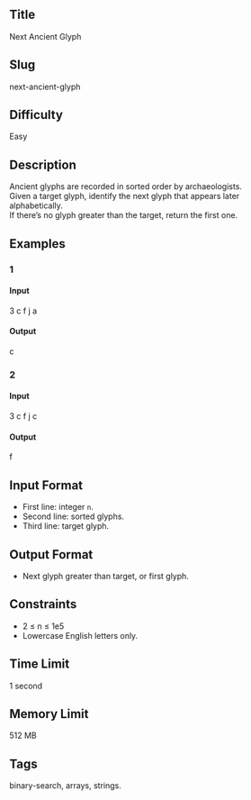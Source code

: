 ## Title

Next Ancient Glyph

## Slug

next-ancient-glyph

## Difficulty

Easy

## Description

Ancient glyphs are recorded in sorted order by archaeologists.  
Given a target glyph, identify the next glyph that appears later alphabetically.  
If there’s no glyph greater than the target, return the first one.

## Examples

### 1

#### Input

3
c f j
a

#### Output

c

### 2

#### Input

3
c f j
c

#### Output

f

## Input Format  

- First line: integer `n`.  
- Second line: sorted glyphs.  
- Third line: target glyph.

## Output Format  

- Next glyph greater than target, or first glyph.

## Constraints  

- 2 ≤ n ≤ 1e5  
- Lowercase English letters only.

## Time Limit

1 second

## Memory Limit

512 MB

## Tags

binary-search, arrays, strings.
